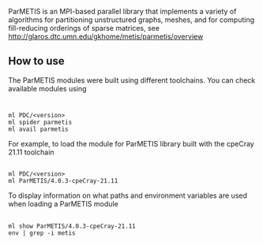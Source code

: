 ParMETIS is an MPI-based parallel library that implements a variety of algorithms for partitioning unstructured graphs, meshes, and for computing fill-reducing orderings of sparse matrices, see http://glaros.dtc.umn.edu/gkhome/metis/parmetis/overview


## How to use

The ParMETIS modules were built using different toolchains. You can check available modules using

# 

```
ml PDC/<version>
ml spider parmetis
ml avail parmetis
```
For example, to load the module for ParMETIS library built with the cpeCray 21.11 toolchain

## 

```
ml PDC/<version>
ml ParMETIS/4.0.3-cpeCray-21.11
```
To display information on what paths and environment variables are used when loading a
ParMETIS module

## 

```
ml show ParMETIS/4.0.3-cpeCray-21.11
env | grep -i metis
```
